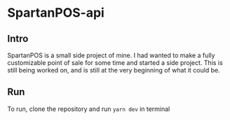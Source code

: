 # SpartanPOS-api
## Intro
SpartanPOS is a small side project of mine. I had wanted to make a fully customizable point of sale for some time and started a side project.
This is still being worked on, and is still at the very beginning of what it could be.


## Run
To run, clone the repository and run `yarn dev` in terminal
